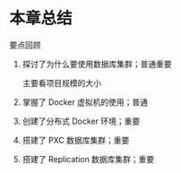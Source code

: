 # 本章总结

要点回顾

1. 探讨了为什么要使用数据库集群；普通重要

   主要看项目规模的大小

2. 掌握了 Docker 虚拟机的使用；普通

3. 创建了分布式 Docker 环境；重要

4. 搭建了 PXC 数据库集群；重要

5. 搭建了 Replication 数据库集群；重要